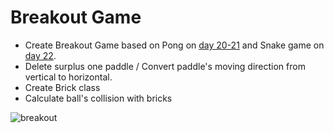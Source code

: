 # Breakout Game

- Create Breakout Game based on Pong on <a href="https://blog.naver.com/soboruuu88/222886032365">day 20-21</a> and Snake game on <a href="https://blog.naver.com/soboruuu88/222887869861">day 22</a>.
- Delete surplus one paddle / Convert paddle's moving direction from vertical to horizontal.
- Create Brick class
- Calculate ball's collision with bricks


![breakout](https://user-images.githubusercontent.com/116648895/221813964-c1fde2d0-a76b-470d-b3b6-15d3121d39b7.gif)
